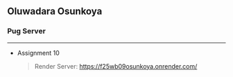 ## Oluwadara Osunkoya
### Pug Server
----------------------
* Assignment 10
    > Render Server: https://f25wb09osunkoya.onrender.com/
